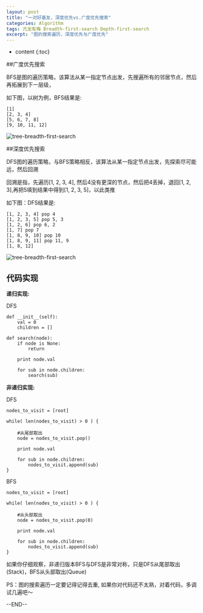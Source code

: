 ```yaml
---
layout: post
title: "一对好基友，深度优先vs.广度优先搜索"
categories: Algorithm
tags: 亢龙有悔 Breadth-first-search Depth-first-search
excerpt: "图的搜索遍历，深度优先与广度优先"
---
```


* content
{:toc}

##广度优先搜索

BFS是图的遍历策略，该算法从某一指定节点出发，先搜遍所有的邻居节点，然后再拓展到下一层级，

如下图，以树为例，BFS结果是:

```
[1]
[2, 3, 4]
[5, 6, 7, 8]
[9, 10, 11, 12]
```

![tree-breadth-first-search](http://geemaple.github.io/images/tree-breadth-first-search.png)


##深度优先搜索

DFS图的遍历策略，与BFS策略相反，该算法从某一指定节点出发，先探索尽可能远，然后回溯 

回溯是指，先遍历[1, 2, 3, 4], 然后4没有更深的节点，然后把4丢掉，退回[1, 2, 3],再把5填到结果中得到[1, 2, 3, 5]，以此类推

如下图：DFS结果是:

```
[1, 2, 3, 4] pop 4
[1, 2, 3, 5] pop 5, 3
[1, 2, 6] pop 6, 2
[1, 7] pop 7
[1, 8, 9, 10] pop 10
[1, 8, 9, 11] pop 11, 9
[1, 8, 12]
```

![tree-breadth-first-search](http://geemaple.github.io/images/tree-depth-first-search.png)


## 代码实现

**递归实现:**

DFS

```
def __init__(self):
    val = 0
    children = []

def search(node):
    if node is None:
        return

    print node.val

    for sub in node.children:
        search(sub)
```

**非递归实现:**

DFS

```
nodes_to_visit = [root]

while( len(nodes_to_visit) > 0 ) {

    #从尾部取出
    node = nodes_to_visit.pop()

    print node.val
	
    for sub in node.children:
        nodes_to_visit.append(sub) 
}
```

BFS

```
nodes_to_visit = [root]

while( len(nodes_to_visit) > 0 ) {

    #从头部取出
    node = nodes_to_visit.pop(0)

    print node.val
	
    for sub in node.children:
        nodes_to_visit.append(sub) 
}
```

如果你仔细观察，非递归版本BFS与DFS是非常对称，只是DFS从尾部取出(Stack)，BFS从头部取出(Queue)

PS：图的搜索遍历一定要记得记得去重, 如果你对代码还不太熟，对着代码，多调试几遍吧～

--END--
